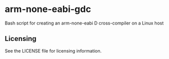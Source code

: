 # arm-none-eabi-gdc
Bash script for creating an arm-none-eabi D cross-compiler on a Linux host

Licensing
---------
See the LICENSE file for licensing information.